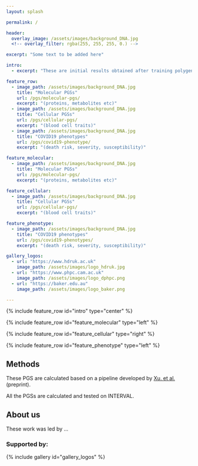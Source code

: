 ```yaml
---
layout: splash

permalink: /

header:
  overlay_image: /assets/images/background_DNA.jpg
  <!-- overlay_filter: rgba(255, 255, 255, 0.) -->

excerpt: "Some text to be added here"

intro:
  - excerpt: "These are initial results obtained after training polygenic scores (PGSs) on the INTERVAL dataset and testing them on UK Biobank."

feature_row:
  - image_path: /assets/images/background_DNA.jpg
    title: "Molecular PGSs"
    url: /pgs/molecular-pgs/
    excerpt: "(proteins, metabolites etc)"
  - image_path: /assets/images/background_DNA.jpg
    title: "Cellular PGSs"
    url: /pgs/cellular-pgs/
    excerpt: "(blood cell traits)"
  - image_path: /assets/images/background_DNA.jpg
    title: "COVID19 phenotypes"
    url: /pgs/covid19-phenotype/
    excerpt: "(death risk, severity, susceptibility)"

feature_molecular:
  - image_path: /assets/images/background_DNA.jpg
    title: "Molecular PGSs"
    url: /pgs/molecular-pgs/
    excerpt: "(proteins, metabolites etc)"

feature_cellular:
  - image_path: /assets/images/background_DNA.jpg
    title: "Cellular PGSs"
    url: /pgs/cellular-pgs/
    excerpt: "(blood cell traits)"

feature_phenotype:
  - image_path: /assets/images/background_DNA.jpg
    title: "COVID19 phenotypes"
    url: /pgs/covid19-phenotypes/
    excerpt: "(death risk, severity, susceptibility)"

gallery_logos:
  - url: "https://www.hdruk.ac.uk"
    image_path: /assets/images/logo_hdruk.jpg
  - url: "https://www.phpc.cam.ac.uk"
    image_path: /assets/images/logo_dphpc.png
  - url: "https://baker.edu.au"
    image_path: /assets/images/logo_baker.png

---
```


{% include feature_row id="intro" type="center" %}

<!-- {% include feature_row %} -->

{% include feature_row id="feature_molecular" type="left" %}

{% include feature_row id="feature_cellular" type="right" %}

{% include feature_row id="feature_phenotype" type="left" %}

## Methods
 These PGS are calculated based on a pipeline developed by [Xu. et al.](https://www.biorxiv.org/content/10.1101/2020.02.17.952788v1) (preprint).

 All the PGSs are calculated and tested on INTERVAL.

## About us
These work was led by ...

### Supported by:

{% include gallery id="gallery_logos" %}
